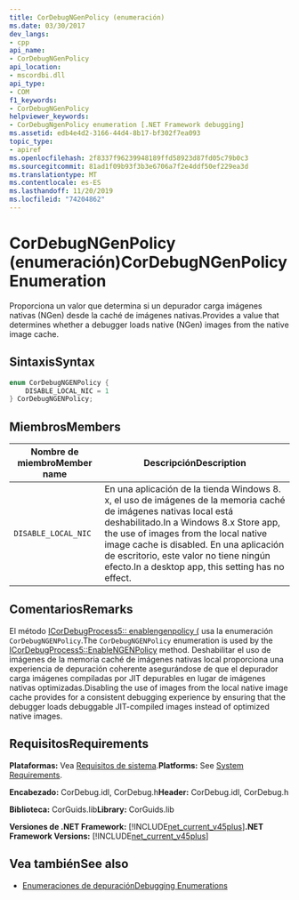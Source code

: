 ```yaml
---
title: CorDebugNGenPolicy (enumeración)
ms.date: 03/30/2017
dev_langs:
- cpp
api_name:
- CorDebugNGenPolicy
api_location:
- mscordbi.dll
api_type:
- COM
f1_keywords:
- CorDebugNGenPolicy
helpviewer_keywords:
- CorDebugNgenPolicy enumeration [.NET Framework debugging]
ms.assetid: edb4e4d2-3166-44d4-8b17-bf302f7ea093
topic_type:
- apiref
ms.openlocfilehash: 2f8337f96239948189ffd58923d87fd05c79b0c3
ms.sourcegitcommit: 81ad1f09b93f3b3e6706a7f2e4ddf50ef229ea3d
ms.translationtype: MT
ms.contentlocale: es-ES
ms.lasthandoff: 11/20/2019
ms.locfileid: "74204862"
---
```

# <a name="cordebugngenpolicy-enumeration"></a><span data-ttu-id="ca76a-102">CorDebugNGenPolicy (enumeración)</span><span class="sxs-lookup"><span data-stu-id="ca76a-102">CorDebugNGenPolicy Enumeration</span></span>
<span data-ttu-id="ca76a-103">Proporciona un valor que determina si un depurador carga imágenes nativas (NGen) desde la caché de imágenes nativas.</span><span class="sxs-lookup"><span data-stu-id="ca76a-103">Provides a value that determines whether a debugger loads native (NGen) images from the native image cache.</span></span>  
  
## <a name="syntax"></a><span data-ttu-id="ca76a-104">Sintaxis</span><span class="sxs-lookup"><span data-stu-id="ca76a-104">Syntax</span></span>  
  
```cpp
enum CorDebugNGENPolicy {  
    DISABLE_LOCAL_NIC = 1  
} CorDebugNGENPolicy;  
```  
  
## <a name="members"></a><span data-ttu-id="ca76a-105">Miembros</span><span class="sxs-lookup"><span data-stu-id="ca76a-105">Members</span></span>  
  
|<span data-ttu-id="ca76a-106">Nombre de miembro</span><span class="sxs-lookup"><span data-stu-id="ca76a-106">Member name</span></span>|<span data-ttu-id="ca76a-107">Descripción</span><span class="sxs-lookup"><span data-stu-id="ca76a-107">Description</span></span>|  
|-----------------|-----------------|  
|`DISABLE_LOCAL_NIC`|<span data-ttu-id="ca76a-108">En una aplicación de la tienda Windows 8. x, el uso de imágenes de la memoria caché de imágenes nativas local está deshabilitado.</span><span class="sxs-lookup"><span data-stu-id="ca76a-108">In a Windows 8.x Store app, the use of images from the local native image cache is disabled.</span></span> <span data-ttu-id="ca76a-109">En una aplicación de escritorio, este valor no tiene ningún efecto.</span><span class="sxs-lookup"><span data-stu-id="ca76a-109">In a desktop app, this setting has no effect.</span></span>|  
  
## <a name="remarks"></a><span data-ttu-id="ca76a-110">Comentarios</span><span class="sxs-lookup"><span data-stu-id="ca76a-110">Remarks</span></span>  
 <span data-ttu-id="ca76a-111">El método [ICorDebugProcess5:: enablengenpolicy (](../../../../docs/framework/unmanaged-api/debugging/icordebugprocess5-enablengenpolicy-method.md) usa la enumeración `CorDebugNGENPolicy`.</span><span class="sxs-lookup"><span data-stu-id="ca76a-111">The `CorDebugNGENPolicy` enumeration is used by the [ICorDebugProcess5::EnableNGENPolicy](../../../../docs/framework/unmanaged-api/debugging/icordebugprocess5-enablengenpolicy-method.md) method.</span></span> <span data-ttu-id="ca76a-112">Deshabilitar el uso de imágenes de la memoria caché de imágenes nativas local proporciona una experiencia de depuración coherente asegurándose de que el depurador carga imágenes compiladas por JIT depurables en lugar de imágenes nativas optimizadas.</span><span class="sxs-lookup"><span data-stu-id="ca76a-112">Disabling the use of images from the local native image cache provides for a consistent debugging experience by ensuring that the debugger loads debuggable JIT-compiled images instead of optimized native images.</span></span>  
  
## <a name="requirements"></a><span data-ttu-id="ca76a-113">Requisitos</span><span class="sxs-lookup"><span data-stu-id="ca76a-113">Requirements</span></span>  
 <span data-ttu-id="ca76a-114">**Plataformas:** Vea [Requisitos de sistema](../../../../docs/framework/get-started/system-requirements.md).</span><span class="sxs-lookup"><span data-stu-id="ca76a-114">**Platforms:** See [System Requirements](../../../../docs/framework/get-started/system-requirements.md).</span></span>  
  
 <span data-ttu-id="ca76a-115">**Encabezado:** CorDebug.idl, CorDebug.h</span><span class="sxs-lookup"><span data-stu-id="ca76a-115">**Header:** CorDebug.idl, CorDebug.h</span></span>  
  
 <span data-ttu-id="ca76a-116">**Biblioteca:** CorGuids.lib</span><span class="sxs-lookup"><span data-stu-id="ca76a-116">**Library:** CorGuids.lib</span></span>  
  
 <span data-ttu-id="ca76a-117">**Versiones de .NET Framework:** [!INCLUDE[net_current_v45plus](../../../../includes/net-current-v45plus-md.md)]</span><span class="sxs-lookup"><span data-stu-id="ca76a-117">**.NET Framework Versions:** [!INCLUDE[net_current_v45plus](../../../../includes/net-current-v45plus-md.md)]</span></span>  
  
## <a name="see-also"></a><span data-ttu-id="ca76a-118">Vea también</span><span class="sxs-lookup"><span data-stu-id="ca76a-118">See also</span></span>

- [<span data-ttu-id="ca76a-119">Enumeraciones de depuración</span><span class="sxs-lookup"><span data-stu-id="ca76a-119">Debugging Enumerations</span></span>](../../../../docs/framework/unmanaged-api/debugging/debugging-enumerations.md)
